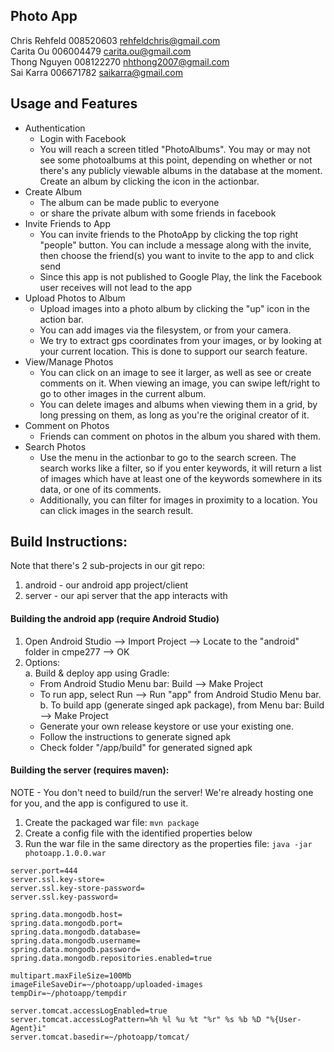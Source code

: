 Photo App
---------------------------------------

Chris Rehfeld	008520603	rehfeldchris@gmail.com  
Carita Ou	006004479	carita.ou@gmail.com  
Thong Nguyen	008122270	nhthong2007@gmail.com   
Sai Karra	006671782	saikarra@gmail.com  


Usage and Features
---------------------------------------
- Authentication
  - Login with Facebook
  - You will reach a screen titled "PhotoAlbums". You may or may not see some photoalbums at this point, depending on whether or not there's any publicly viewable albums in the database at the moment. Create an album by clicking the icon in the actionbar. 
- Create Album
  - The album can be made public to everyone
  - or share the private album with some friends in facebook
- Invite Friends to App
  - You can invite friends to the PhotoApp by clicking the top right "people" button. You can include a message along with the invite, then choose the friend(s) you want to invite to the app to and click send
  - Since this app is not published to Google Play, the link the Facebook user receives will not lead to the app
- Upload Photos to Album
  - Upload images into a photo album by clicking the "up" icon in the action bar. 
  - You can add images via the filesystem, or from your camera.
  - We try to extract gps coordinates from your images, or by looking at your current location. This is done to support our search feature.
- View/Manage Photos
  - You can click on an image to see it larger, as well as see or create comments on it.  When viewing an image, you can swipe left/right to go to other images in the current album. 
  - You can delete images and albums when viewing them in a grid, by long pressing on them, as long as you're the original creator of it.
- Comment on Photos
  - Friends can comment on photos in the album you shared with them. 
- Search Photos
  - Use the menu in the actionbar to go to the search screen. The search works like a filter, so if you enter keywords, it will return a list of images which have at least one of the keywords somewhere in its data, or one of its comments. 
  - Additionally, you can filter for images in proximity to a location. You can click images in the search result.


Build Instructions:  
---------------------------------------
Note that there's 2 sub-projects in our git repo:  
1. android - our android app project/client  
2. server - our api server that the app interacts with  


#### Building the android app (require Android Studio)
1. Open Android Studio --> Import Project --> Locate to the "android" folder in cmpe277 --> OK  
2. Options:  
   a. Build & deploy app using Gradle:  
   	- From Android Studio Menu bar: Build --> Make Project  
	- To run app, select Run --> Run "app" from Android Studio Menu bar.  
   b. To build app (generate singed apk package), from Menu bar: Build --> Make Project  
   	- Generate your own release keystore or use your existing one.  
	- Follow the instructions to generate signed apk  
   	- Check folder "<path to android>/app/build" for generated signed apk  

#### Building the server (requires maven):  
NOTE - You don't need to build/run the server! We're already hosting one for you, and the app is configured to use it.  
1. Create the packaged war file: `mvn package`  
2. Create a config file with the identified properties below  
3. Run the war file in the same directory as the properties file: `java -jar photoapp.1.0.0.war`  
```properties
server.port=444
server.ssl.key-store=
server.ssl.key-store-password=
server.ssl.key-password=

spring.data.mongodb.host=
spring.data.mongodb.port=
spring.data.mongodb.database=
spring.data.mongodb.username=
spring.data.mongodb.password=
spring.data.mongodb.repositories.enabled=true

multipart.maxFileSize=100Mb
imageFileSaveDir=~/photoapp/uploaded-images
tempDir=~/photoapp/tempdir

server.tomcat.accessLogEnabled=true
server.tomcat.accessLogPattern=%h %l %u %t "%r" %s %b %D "%{User-Agent}i"
server.tomcat.basedir=~/photoapp/tomcat/
```
